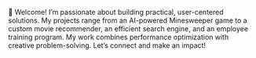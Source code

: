 👋 Welcome! I’m passionate about building practical, user-centered solutions.
My projects range from an AI-powered Minesweeper game to a custom movie recommender, an efficient search engine, and an employee training program. 
My work combines performance optimization with creative problem-solving. Let’s connect and make an impact!
